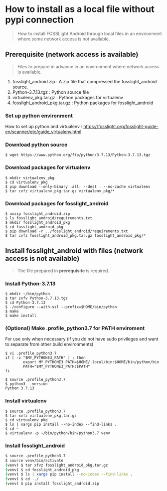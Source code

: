 <!--
# SPDX-FileCopyrightText: Copyright 2023 LG Electronics Inc.
# SPDX-License-Identifier: Apache-2.0
-->

# How to install as a local file without pypi connection

> How to install FOSSLight Android through local files in an environment where some network access is not available.

## Prerequisite (network access is available)
> Files to prepare in advance in an environment where network access is available.
1. fosslight_android.zip : A zip file that compressed the fosslight_android source.
2. Python-3.7.13.tgz : Python source file
3. virtualenv_pkg.tar.gz : Python packages for virtualenv 
4. fosslight_android_pkg.tar.gz : Python packages for fosslight_android 

### Set up python environment
How to set up python and virtualenv : https://fosslight.org/fosslight-guide-en/scanner/etc/guide_virtualenv.html

### Download python source
```
$ wget https://www.python.org/ftp/python/3.7.13/Python-3.7.13.tgz
```
### Download packages for virtualenv
```
$ mkdir virtualenv_pkg
$ cd virtualenv_pkg
$ pip download --only-binary :all: --dest . --no-cache virtualenv
$ tar cvfz virtualenv_pkg.tar.gz virtualenv_pkg/*
```
### Download packages for fosslight_android
```
$ unzip fosslight_android.zip
$ ls fosslight_android/requirements.txt
$ mkdir fosslight_android_pkg
$ cd fosslight_android_pkg
$ pip download -r ../fosslight_android/requirements.txt
$ tar cvfz fosslight_android_pkg.tar.gz fosslight_android_pkg/*
```
## Install fosslight_android with files (network access is not available)
> The file prepared in **prerequisite** is required.

### Install Python-3.7.13

```
$ mkdir ~/bin/python
$ tar zxfv Python-3.7.13.tgz
$ cd Python-3.7.13
$ ./configure --with-ssl --prefix=$HOME/bin/python
$ make
$ make install
```
### (Optional) Make .profile_python3.7 for PATH enviroment

For use only when necessary (if you do not have sudo privileges and want to separate from other build environments)

```
$ vi .profile_python3.7
if [ -z "$MY_PYTHONE3_PATH" ] ; then
        export MY_PYTHONE3_PATH=$HOME/.local/bin:$HOME/bin/python/bin
        PATH="$MY_PYTHONE3_PATH:$PATH"
fi

$ source .profile_python3.7
$ python3 --version
Python 3.7.13
```

### Install virtualenv

```
$ source .profile_python3.7
$ tar xvfz virtualenv_pkg.tar.gz 
$ cd virtualenv_pkg
$ ls | xargs pip install --no-index --find-links .
$ cd ~
$ virtualenv -p ~/bin/python/bin/python3.7 venv
```

### Install fosslight_android
```bash
$ source .profile_python3.7
$ source venv/bin/activate
(venv) $ tar xfvz fosslight_android_pkg.tar.gz
(venv) $ cd fosslight_android_pkg
(venv) $ ls | xargs pip install --no-index --find-links .
(venv) $ cd ../
(venv) $ pip install fosslight_android.zip
```
